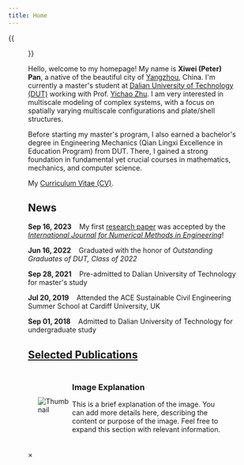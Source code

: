 ```yaml
---
title: Home
---
```


{{<figure src="/figures/Xiwei_Portrait.JPG" title="Me at Jinji Lake in Suzhou, Summer 2023 (Credit goes to Jiayi)" width="500">}}

Hello, welcome to my homepage! My name is **Xiwei (Peter) Pan**, a native of the beautiful city of [Yangzhou](https://en.wikipedia.org/wiki/Yangzhou), China. I'm currently a master's student at [Dalian University of Technology (DUT)](https://www.dlut.edu.cn/) working with Prof. [Yichao Zhu](http://faculty.dlut.edu.cn/zhuyc/zh_CN/index/968943/list/index.htm). I am very interested in multiscale modeling of complex systems, with a focus on spatially varying multiscale configurations and plate/shell structures.

Before starting my master's program, I also earned a bachelor's degree in Engineering Mechanics (Qian Lingxi Excellence in Education Program) from DUT. There, I gained a strong foundation in fundamental yet crucial courses in mathematics, mechanics, and computer science.

My [Curriculum Vitae (CV)](/files/Xiwei_CV.pdf).

## News

<p><b>Sep 16, 2023</b>&nbsp;&nbsp;&nbsp;&nbsp;My first <a href="https://onlinelibrary.wiley.com/doi/abs/10.1002/nme.7367">research paper</a> was accepted by the <a href="https://onlinelibrary.wiley.com/journal/10970207"><em>International Journal for Numerical Methods in Engineering</em></a>!</p>

<p><b>Jun 16, 2022</b>&nbsp;&nbsp;&nbsp;&nbsp;Graduated with the honor of <em>Outstanding Graduates of DUT, Class of 2022</em></p>

<p><b>Sep 28, 2021</b>&nbsp;&nbsp;&nbsp;&nbsp;Pre-admitted to Dalian University of Technology for master's study</p>

<p><b>Jul 20, 2019</b>&nbsp;&nbsp;&nbsp;&nbsp;Attended the ACE Sustainable Civil Engineering Summer School at Cardiff University, UK</p>

<p><b>Sep 01, 2018</b>&nbsp;&nbsp;&nbsp;&nbsp;Admitted to Dalian University of Technology for undergraduate study</p>

## [Selected Publications](https://xiweipan.vercel.app/en/projects/)

<meta charset="UTF-8">
<meta name="viewport" content="width=device-width, initial-scale=1.0">
<title>Thumbnail with Enlarged View and Explanations</title>
<style>
  /* Style for the container */
  .thumbnail-container {
    display: flex;
    align-items: center;
    margin: 20px;
  }

  /* Style for the thumbnail */
  .thumbnail {
    width: 150px;
    cursor: pointer;
    transition: 0.3s;
    margin-right: 20px;
  }

  /* Add a hover effect to the thumbnail */
  .thumbnail:hover {
    opacity: 0.7;
  }

  /* Style for the explanations */
  .explanation {
    max-width: 300px;
  }

  /* Style for the modal */
  .modal {
    display: none;
    position: fixed;
    z-index: 10;
    left: 50%;
    top: 50%;
    transform: translate(-50%, -50%);
    background-color: rgba(255, 255, 255, 0.9);
    padding: 20px;
    box-shadow: 0 4px 8px rgba(0, 0, 0, 0.2);
    border-radius: 10px;
    overflow: hidden;
  }

  /* Style for the enlarged image inside the modal */
  .modal-content {
    display: block;
    width: 100%;
    max-width: 700px;
    border-radius: 10px;
  }

  /* Nonlinear animation for the modal (enlarging process) */
  .modal-content {
    animation: nonlinearZoom 0.6s ease-out;
  }

  @keyframes nonlinearZoom {
    0% {
      transform: scale(0.5);
      opacity: 0;
    }
    50% {
      transform: scale(1.2);
      opacity: 1;
    }
    100% {
      transform: scale(1);
      opacity: 1;
    }
  }

  /* Style for the close button */
  .close {
    position: absolute;
    top: 10px;
    right: 20px;
    color: #333;
    font-size: 30px;
    font-weight: bold;
    transition: 0.3s;
    cursor: pointer;
  }

  .close:hover,
  .close:focus {
    color: #555;
    text-decoration: none;
    cursor: pointer;
  }
</style>

<!-- Container with thumbnail and explanation -->
<div class="thumbnail-container">
    <img src="/figures/BL.png" alt="Thumbnail" class="thumbnail" id="myThumbnail">
    <div class="explanation">
        <h3>Image Explanation</h3>
        <p>
            This is a brief explanation of the image. You can add more details here, describing the content or purpose of the image. Feel free to expand this section with relevant information.
        </p>
    </div>
</div>

<!-- The Modal -->
<div id="myModal" class="modal">
    <span class="close">&times;</span>
    <img class="modal-content" id="img01">
</div>

<script>
// Get the modal
var modal = document.getElementById("myModal");

// Get the image and insert it inside the modal
var img = document.getElementById("myThumbnail");
var modalImg = document.getElementById("img01");

img.onclick = function(){
    modal.style.display = "block";
    modalImg.src = this.src;
}

// Get the <span> element that closes the modal
var span = document.getElementsByClassName("close")[0];

// When the user clicks on <span> (x), close the modal
span.onclick = function() { 
    modal.style.display = "none";
}
</script>